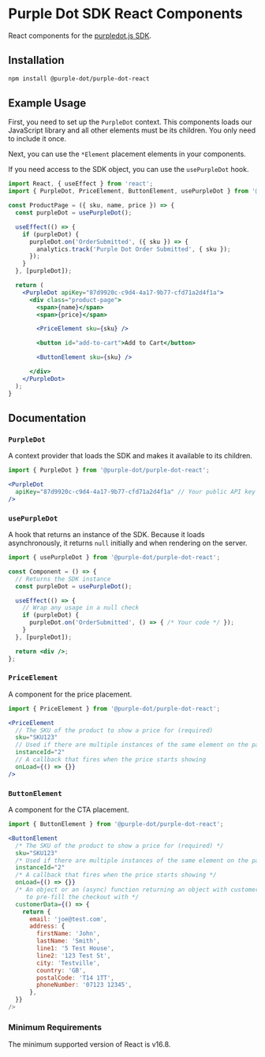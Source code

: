 # Purple Dot SDK React Components

React components for the [purpledot.js SDK](https://www.purpledotprice.com/docs/reference/javascript-sdk).

## Installation

```bash
npm install @purple-dot/purple-dot-react
```

## Example Usage

First, you need to set up the `PurpleDot` context. This components loads our
JavaScript library and all other elements must be its children. You only need to
include it once.

Next, you can use the `*Element` placement elements in your components.

If you need access to the SDK object, you can use the `usePurpleDot` hook.

```jsx
import React, { useEffect } from 'react';
import { PurpleDot, PriceElement, ButtonElement, usePurpleDot } from '@purple-dot/purple-dot-react';

const ProductPage = ({ sku, name, price }) => {
  const purpleDot = usePurpleDot();

  useEffect(() => {
    if (purpleDot) {
      purpleDot.on('OrderSubmitted', ({ sku }) => {
        analytics.track('Purple Dot Order Submitted', { sku });
      });
    }
  }, [purpleDot]);

  return (
    <PurpleDot apiKey="87d9920c-c9d4-4a17-9b77-cfd71a2d4f1a">
      <div class="product-page">
        <span>{name}</span>
        <span>{price}</span>

        <PriceElement sku={sku} />

        <button id="add-to-cart">Add to Cart</button>

        <ButtonElement sku={sku} />

      </div>
    </PurpleDot>
  );
}
```

## Documentation

### `PurpleDot`

A context provider that loads the SDK and makes it available to its children.

```jsx
import { PurpleDot } from '@purple-dot/purple-dot-react';

<PurpleDot
  apiKey="87d9920c-c9d4-4a17-9b77-cfd71a2d4f1a" // Your public API key
/>
```

### `usePurpleDot`

A hook that returns an instance of the SDK. Because it loads asynchronously, it
returns `null` initially and when rendering on the server.

```jsx
import { usePurpleDot } from '@purple-dot/purple-dot-react';

const Component = () => {
  // Returns the SDK instance
  const purpleDot = usePurpleDot();

  useEffect(() => {
    // Wrap any usage in a null check
    if (purpleDot) {
      purpleDot.on('OrderSubmitted', () => { /* Your code */ });
    }
  }, [purpleDot]);

  return <div />;
};
```

### `PriceElement`

A component for the price placement.

```jsx
import { PriceElement } from '@purple-dot/purple-dot-react';

<PriceElement
  // The SKU of the product to show a price for (required)
  sku="SKU123"
  // Used if there are multiple instances of the same element on the page
  instanceId="2"
  // A callback that fires when the price starts showing
  onLoad={() => {}}
/>
```

### `ButtonElement`

A component for the CTA placement.

```jsx
import { ButtonElement } from '@purple-dot/purple-dot-react';

<ButtonElement
  /* The SKU of the product to show a price for (required) */
  sku="SKU123"
  /* Used if there are multiple instances of the same element on the page */
  instanceId="2"
  /* A callback that fires when the price starts showing */
  onLoad={() => {}}
  /* An object or an (async) function returning an object with customer details
     to pre-fill the checkout with */
  customerData={() => {
    return {
      email: 'joe@test.com',
      address: {
        firstName: 'John',
        lastName: 'Smith',
        line1: '5 Test House',
        line2: '123 Test St',
        city: 'Testville',
        country: 'GB',
        postalCode: 'T14 1TT',
        phoneNumber: '07123 12345',
      },
  }}
/>
```

### Minimum Requirements

The minimum supported version of React is v16.8.
